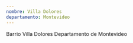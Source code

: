 ```yaml
---
nombre: Villa Dolores
departamento: Montevideo
---
```


Barrio Villa Dolores
Departamento de Montevideo
